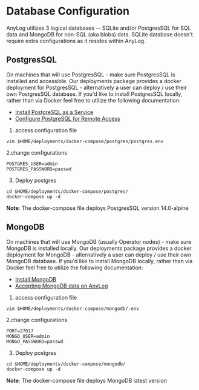 # Database Configuration
AnyLog utilizes 3 logical databases -- SQLite and/or PostgresSQL for SQL data and MongoDB for non-SQL (aka blobs) data. 
SQLite database doesn't require extra configurations as it resides within AnyLog. 

## PostgresSQL
On machines that will use PostgresSQL - make sure PostgresSQL is installed and accessible. Our  deployments package 
provides a docker deployment for PostgresSQL - alternatively a user can deploy / use their own PostgresSQL database. 
If you'd like to install PostgresSQL locally, rather than via Docker feel free to utilize the  following documentation: 
* [Install PostgreSQL as a Service](https://www.postgresql.org/download/)
* [Configure PostgreSQL for Remote Access](https://www.linode.com/docs/guides/configure-postgresql/)

1. access configuration file 
```shell
vim $HOME/deployments/docker-compose/postgres/postgres.env
```

2.change configurations 
```dotenv
POSTGRES_USER=admin
POSTGRES_PASSWORD=passwd
```

3. Deploy postgres 
```shell
cd $HOME/deployments/docker-compose/postgres/
docker-compose up -d
```

**Note**: The docker-compose file deploys PostgresSQL version 14.0-alpine 

## MongoDB 
On machines that will use MongoDB (usually Operator nodes) - make sure MongoDB is installed locally. Our deployments 
package provides a docker deployment for MongoDB - alternatively a user can deploy / use their own MongoDB database. If 
you'd like to install MongoDB locally, rather than via Docker feel free to utilize the  following documentation:
* [Install MongoDB](https://www.linode.com/docs/guides/mongodb-community-shell-installation/)
* [Accepting MongoDB data on AnyLog](setting_up_mongodb.md)

1. access configuration file 
```shell
vim $HOME/deployments/docker-compose/mongodb/.env
```

2.change configurations 
```dotenv
PORT=27017
MONGO_USER=admin
MONGO_PASSWORD=passwd
```

3. Deploy postgres 
```shell
cd $HOME/deployments/docker-compose/mongodb/
docker-compose up -d
```

**Note**: The docker-compose file deploys MongoDB latest version 
